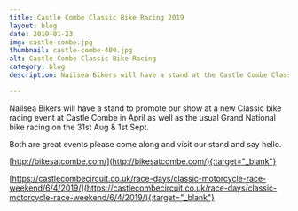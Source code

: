 ```yaml
---
title: Castle Combe Classic Bike Racing 2019
layout: blog
date: 2019-01-23
img: castle-combe.jpg
thumbnail: castle-combe-400.jpg
alt: Castle Combe Classic Bike Racing
category: blog
description: Nailsea Bikers will have a stand at the Castle Combe Classic Bike Racing event

---
```


Nailsea Bikers will have a stand to promote our show at a new Classic bike racing event at Castle Combe in April as well as the usual Grand National bike racing on the 31st Aug & 1st Sept.

Both are great events please come along and visit our stand and say hello.

[http://bikesatcombe.com/](http://bikesatcombe.com/){:target="_blank"}

[https://castlecombecircuit.co.uk/race-days/classic-motorcycle-race-weekend/6/4/2019/](https://castlecombecircuit.co.uk/race-days/classic-motorcycle-race-weekend/6/4/2019/){:target="_blank"}